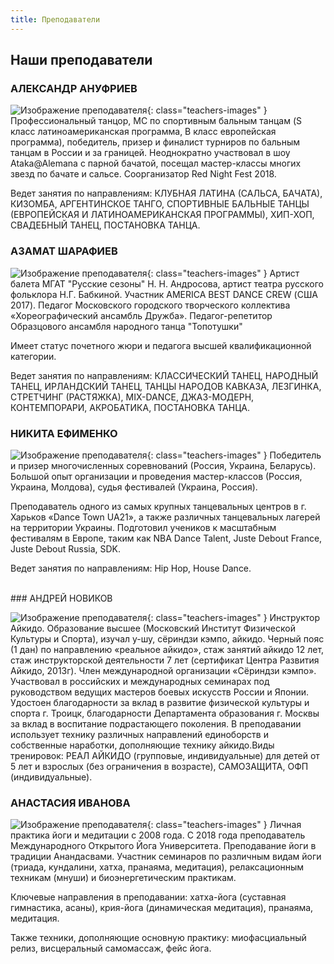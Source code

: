 ```yaml
---
title: Преподаватели
---
```


## Наши преподаватели

### АЛЕКСАНДР АНУФРИЕВ

![Изображение преподавателя](/images/teachers/anufriev.jpg){: class="teachers-images" } Профессиональный танцор,  МС по спортивным бальным танцам (S класс латиноамериканская программа, B класс европейская программа), победитель, призер и финалист турниров по бальным танцам в России и за границей. Неоднократно участвовал в шоу Ataka@Alemana с парной бачатой, посещал мастер-классы многих звезд по бачате и сальсе. Соорганизатор Red Night Fest 2018.

Ведет занятия по направлениям: КЛУБНАЯ ЛАТИНА (САЛЬСА, БАЧАТА), КИЗОМБА, АРГЕНТИНСКОЕ ТАНГО, СПОРТИВНЫЕ БАЛЬНЫЕ ТАНЦЫ (ЕВРОПЕЙСКАЯ И ЛАТИНОАМЕРИКАНСКАЯ ПРОГРАММЫ), ХИП-ХОП, СВАДЕБНЫЙ ТАНЕЦ, ПОСТАНОВКА ТАНЦА.

### АЗАМАТ ШАРАФИЕВ

![Изображение преподавателя](/images/teachers/sharafiev.jpg){: class="teachers-images" } Артист балета МГАТ "Русские сезоны" Н. Н. Андросова, артист театра русского фольклора Н.Г. Бабкиной. Участник AMERICA BEST DANCE CREW (США 2017). Педагог Московского городского творческого коллектива «Хореографический ансамбль Дружба». Педагог-репетитор Образцового ансамбля народного танца "Топотушки"

Имеет статус почетного жюри и педагога высшей квалификационной категории.

Ведет занятия по направлениям: КЛАССИЧЕСКИЙ ТАНЕЦ, НАРОДНЫЙ ТАНЕЦ, ИРЛАНДСКИЙ ТАНЕЦ, ТАНЦЫ НАРОДОВ КАВКАЗА, ЛЕЗГИНКА, СТРЕТЧИНГ (РАСТЯЖКА), MIX-DANCE, ДЖАЗ-МОДЕРН, КОНТЕМПОРАРИ, АКРОБАТИКА, ПОСТАНОВКА ТАНЦА.

### НИКИТА ЕФИМЕНКО

![Изображение преподавателя](/images/teachers/efimenko.jpg){: class="teachers-images" } Победитель и призер многочисленных соревнований (Россия, Украина, Беларусь). Большой опыт организации и проведения мастер-классов (Россия, Украина, Молдова), судья фестивалей (Украина, Россия).

Преподаватель одного из самых крупных танцевальных центров в г. Харьков «Dance Town UA21», а также различных танцевальных лагерей на территории Украины. Подготовил учеников к масштабным фестивалям в Европе, таким как NBA Dance Talent, Juste Debout France, Juste Debout Russia, SDK.

Ведет занятия по направлениям: Hip Hop, House Dance.

<br>### АНДРЕЙ НОВИКОВ

![Изображение преподавателя](/images/teachers/novikov.jpg){: class="teachers-images" } Инструктор Айкидо. Образование высшее (Московский Институт Физической Культуры и Спорта), изучал у-шу, сёриндзи кэмпо, айкидо. Черный пояс (1 дан) по направлению «реальное айкидо», стаж занятий айкидо 12 лет, стаж инструкторской деятельности 7 лет (сертификат Центра Развития Айкидо, 2013г). Член международной организации «Сёриндзи кэмпо». Участвовал в российских и международных семинарах под руководством ведущих мастеров боевых искусств России и Японии. Удостоен благодарности за вклад в развитие физической культуры и спорта г. Троицк, благодарности Департамента образования г. Москвы за вклад в воспитание подрастающего поколения. В преподавании использует технику различных направлений единоборств и собственные наработки, дополняющие технику айкидо.Виды тренировок: РЕАЛ АЙКИДО (групповые, индивидуальные) для детей от 5 лет и взрослых (без ограничения в возрасте), САМОЗАЩИТА, ОФП (индивидуальные).

### АНАСТАСИЯ ИВАНОВА

![Изображение преподавателя](/images/teachers/ivanova.jpg){: class="teachers-images" } Личная практика йоги и медитации с 2008 года. С 2018 года преподаватель Международного Открытого Йога Университета. Преподавание йоги в традиции Анандасвами.
Участник семинаров по различным видам йоги (триада, кундалини, хатха, пранаяма, медитация), релаксационным техникам (мнуши) и биоэнергетическим практикам.

Ключевые направления в преподавании: хатха-йога (суставная гимнастика, асаны), крия-йога (динамическая медитация), пранаяма, медитация.

Также техники, дополняющие основную практику: миофасциальный релиз, висцеральный самомассаж, фейс йога.
 
 
